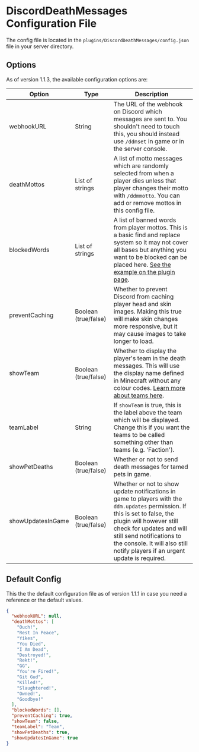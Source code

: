 # DiscordDeathMessages Configuration File
The config file is located in the `plugins/DiscordDeathMessages/config.json` file in your server directory.

## Options
As of version 1.1.3, the available configuration options are:

|Option|Type|Description|
|------|----|-----------|
|webhookURL|String|The URL of the webhook on Discord which messages are sent to. You shouldn't need to touch this, you should instead use `/ddmset` in game or in the server console.|
|deathMottos|List of strings|A list of motto messages which are randomly selected from when a player dies unless that player changes their motto with `/ddmmotto`. You can add or remove mottos in this config file.|
|blockedWords|List of strings|A list of banned words from player mottos. This is a basic find and replace system so it may not cover all bases but anything you want to be blocked can be placed here. [See the example on the plugin page](https://www.spigotmc.org/resources/discorddeathmessages.93644/).|
|preventCaching|Boolean (true/false)|Whether to prevent Discord from caching player head and skin images. Making this true will make skin changes more responsive, but it may cause images to take longer to load.|
|showTeam|Boolean (true/false)|Whether to display the player's team in the death messages. This will use the display name defined in Minecraft without any colour codes. [Learn more about teams here](https://minecraft.fandom.com/wiki/Scoreboard#Teams).|
|teamLabel|String|If `showTeam` is true, this is the label above the team which will be displayed. Change this if you want the teams to be called something other than teams (e.g. 'Faction').|
|showPetDeaths|Boolean (true/false)|Whether or not to send death messages for tamed pets in game.|
|showUpdatesInGame|Boolean (true/false)|Whether or not to show update notifications in game to players with the `ddm.updates` permission. If this is set to false, the plugin will however still check for updates and will still send notifications to the console. It will also still notify players if an urgent update is required.|

## Default Config
This the the default configuration file as of version 1.1.1 in case you need a reference or the default values.

```json
{
  "webhookURL": null,
  "deathMottos": [
    "Ouch!",
    "Rest In Peace",
    "Yikes",
    "You Died",
    "I Am Dead",
    "Destroyed!",
    "Rekt!",
    "GG",
    "You're Fired!",
    "Git Gud",
    "Killed!",
    "Slaughtered!",
    "Owned!",
    "Goodbye!"
  ],
  "blockedWords": [],
  "preventCaching": true,
  "showTeam": false,
  "teamLabel": "Team",
  "showPetDeaths": true,
  "showUpdatesInGame": true
}
```
